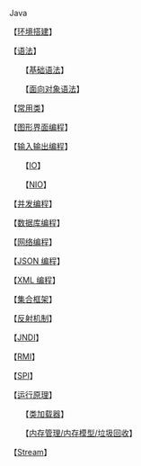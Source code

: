 Java

【[环境搭建](环境搭建)】

【[语法]()】

　　【[基础语法](基础语法)】

　　【[面向对象语法](面向对象语法)】

【[常用类](常用类)】

【[图形界面编程](gui)】

【[输入输出编程]()】

　　【[IO](io)】

　　【[NIO](nio)】

【[并发编程](jcu)】

【[数据库编程](jdbc)】

【[网络编程](网络编程)】

【[JSON 编程](json)】

【[XML 编程](xml)】

【[集合框架](集合框架)】

【[反射机制](反射机制)】

【[JNDI](jndi)】

【[RMI](rmi)】

【[SPI](spi)】

【[运行原理]()】

　　【[类加载器](类加载器)】

　　【[内存管理/内存模型/垃圾回收](内存模型)】

【[Stream](Stream)】

